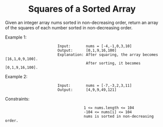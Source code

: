 <h1 align="center">Squares of a Sorted Array</h1>


Given an integer array nums sorted in non-decreasing order, return an array of the squares of each number sorted in non-decreasing order.

 

Example 1:

                            Input:       nums = [-4,-1,0,3,10]
                            Output:      [0,1,9,16,100]
                            Explanation: After squaring, the array becomes [16,1,0,9,100].
                                         After sorting, it becomes [0,1,9,16,100].


Example 2:

                            Input:       nums = [-7,-3,2,3,11]
                            Output:      [4,9,9,49,121]
                            

Constraints:

                                        1 <= nums.length <= 104
                                        -104 <= nums[i] <= 104
                                        nums is sorted in non-decreasing order.